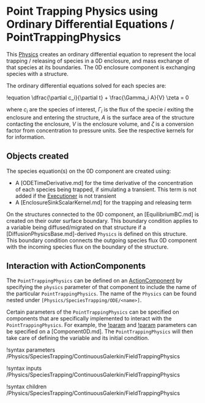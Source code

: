 # Point Trapping Physics using Ordinary Differential Equations / PointTrappingPhysics

This [Physics](syntax/Physics/index.md) creates an ordinary differential equation to represent the local trapping / releasing of species
in a 0D enclosure, and mass exchange of that species at its boundaries. The 0D enclosure component is exchanging species with
a structure.

The ordinary differential equations solved for each species are:

!equation
\dfrac{\partial c_i}{\partial t} + \frac{\Gamma_i A}{V} \zeta = 0

where $c_i$ are the species of interest, $\Gamma_i$ is the flux of the specie $i$ exiting the enclosure and entering the
structure, $A$ is the surface area of the structure contacting the enclosure,
$V$ is the enclosure volume, and $\zeta$ is a conversion factor from
concentration to pressure units.
See the respective kernels for for information.

## Objects created

The species equation(s) on the 0D component are created using:

- A [ODETimeDerivative.md] for the time derivative of the concentration of each species being trapped, if simulating a transient. This term is not added if the [Executioner](syntax/Executioner/index.md) is not transient
- A [EnclosureSinkScalarKernel.md] for the trapping and releasing term

On the structures connected to the 0D component, an [EquilibriumBC.md] is created on their outer surface boundary.
This boundary condition applies to a variable being diffused/migrated on that structure if a [DiffusionPhysicsBase.md]-derived
`Physics` is defined on this structure.
This boundary condition connects the outgoing species flux 0D component with the incoming species flux on the boundary of the structure.

## Interaction with ActionComponents

The `PointTrappingPhysics` can be defined on an [ActionComponent](syntax/ActionComponent/index.md) by specifying the `physics` parameter of that component to include the name of the particular `PointTrappingPhysics`. The name of the `Physics` can be found nested under `[Physics/SpeciesTrapping/ODE/<name>]`.

Certain parameters of the `PointTrappingPhysics` can be specified on components that are specifically implemented to interact with the
`PointTrappingPhysics`. For example, the [!param](/ActionComponents/Component0D/species) and
[!param](/ActionComponents/Component0D/species_initial_concentrations) parameters can be specified on a [Component0D.md].
The `PointTrappingPhysics` will then take care of defining the variable and its initial condition.

!syntax parameters /Physics/SpeciesTrapping/ContinuousGalerkin/FieldTrappingPhysics

!syntax inputs /Physics/SpeciesTrapping/ContinuousGalerkin/FieldTrappingPhysics

!syntax children /Physics/SpeciesTrapping/ContinuousGalerkin/FieldTrappingPhysics

